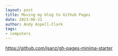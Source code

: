 ```yaml
---
layout: post
title: Moving my blog to Github Pages
date: 2023-06-21
author: Andy Aspell-Clark
tags:
- computers
---
```




https://github.com/jsanz/gh-pages-minima-starter